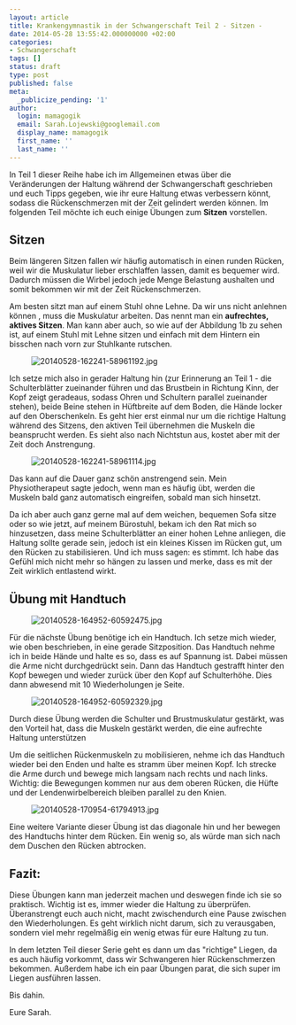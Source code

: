 ```yaml
---
layout: article
title: Krankengymnastik in der Schwangerschaft Teil 2 - Sitzen -
date: 2014-05-28 13:55:42.000000000 +02:00
categories:
- Schwangerschaft
tags: []
status: draft
type: post
published: false
meta:
  _publicize_pending: '1'
author:
  login: mamagogik
  email: Sarah.Lojewski@googlemail.com
  display_name: mamagogik
  first_name: ''
  last_name: ''
---
```

In Teil 1 dieser Reihe habe ich im Allgemeinen etwas über die Veränderungen der Haltung während der Schwangerschaft geschrieben und euch Tipps gegeben, wie ihr eure Haltung etwas verbessern könnt, sodass die Rückenschmerzen mit der Zeit gelindert werden können. Im folgenden Teil möchte ich euch einige Übungen zum <strong>Sitzen</strong> vorstellen.

## Sitzen

Beim längeren Sitzen fallen wir häufig automatisch in einen runden Rücken, weil wir die Muskulatur lieber erschlaffen lassen, damit es bequemer wird. Dadurch müssen die Wirbel jedoch jede Menge Belastung aushalten und somit bekommen wir mit der Zeit Rückenschmerzen.

Am besten sitzt man auf einem Stuhl ohne Lehne. Da wir uns nicht anlehnen können , muss die Muskulatur arbeiten. Das nennt man ein <strong>aufrechtes, aktives Sitzen</strong>. Man kann aber auch, so wie auf der Abbildung 1b zu sehen ist, auf einem Stuhl mit Lehne sitzen und einfach mit dem Hintern ein bisschen nach vorn zur Stuhlkante rutschen.


<figure>
	<img src="{{ site.url }}/images/20140528-162241-58961192.jpg" alt="20140528-162241-58961192.jpg" />
</figure>

Ich setze mich also in gerader Haltung hin (zur Erinnerung an Teil 1 - die Schulterblätter zueinander führen und das Brustbein in Richtung Kinn, der Kopf zeigt geradeaus, sodass Ohren und Schultern parallel zueinander stehen), beide Beine stehen in Hüftbreite auf dem Boden, die Hände locker auf den Oberschenkeln. Es geht hier erst einmal nur um die richtige Haltung während des Sitzens, den aktiven Teil übernehmen die Muskeln die beansprucht werden. Es sieht also nach Nichtstun aus, kostet aber mit der Zeit doch Anstrengung.


<figure>
	<img src="{{ site.url }}/images/20140528-162241-58961114.jpg" alt="20140528-162241-58961114.jpg" />
</figure>


Das kann auf die Dauer ganz schön anstrengend sein. Mein Physiotherapeut sagte jedoch, wenn man es häufig übt, werden die Muskeln bald ganz automatisch eingreifen, sobald man sich hinsetzt.

Da ich aber auch ganz gerne mal auf dem weichen, bequemen Sofa sitze oder so wie jetzt, auf meinem Bürostuhl, bekam ich den Rat mich so hinzusetzen, dass meine Schulterblätter an einer hohen Lehne anliegen, die Haltung sollte gerade sein, jedoch ist ein kleines Kissen im Rücken gut, um den Rücken zu stabilisieren. Und ich muss sagen: es stimmt. Ich habe das Gefühl mich nicht mehr so hängen zu lassen und merke, dass es mit der Zeit wirklich entlastend wirkt.

## Übung mit Handtuch


<figure>
	<img src="{{ site.url }}/images/20140528-164952-60592475.jpg" alt="20140528-164952-60592475.jpg" />
</figure>

Für die nächste Übung benötige ich ein Handtuch. Ich setze mich wieder, wie oben beschrieben, in eine gerade Sitzposition.
Das Handtuch nehme ich in beide Hände und halte es so, dass es auf Spannung ist. Dabei müssen die Arme nicht durchgedrückt sein.
Dann das Handtuch gestrafft hinter den Kopf bewegen und wieder zurück über den Kopf auf Schulterhöhe. Dies dann abwesend mit 10 Wiederholungen je Seite.


<figure>
	<img src="{{ site.url }}/images/20140528-164952-60592329.jpg" alt="20140528-164952-60592329.jpg" />
</figure>


Durch diese Übung werden die Schulter und Brustmuskulatur gestärkt, was den Vorteil hat, dass die Muskeln gestärkt werden, die eine aufrechte Haltung unterstützen

Um die seitlichen Rückenmuskeln zu mobilisieren, nehme ich das Handtuch wieder bei den Enden und halte es stramm über meinen Kopf. Ich strecke die Arme durch und bewege mich langsam nach rechts und nach links. Wichtig: die Bewegungen kommen nur aus dem oberen Rücken, die Hüfte und der Lendenwirbelbereich bleiben parallel zu den Knien.


<figure>
	<img src="{{ site.url }}/images/20140528-170954-61794913.jpg" alt="20140528-170954-61794913.jpg" />
</figure>



Eine weitere Variante dieser Übung ist das diagonale hin und her bewegen des Handtuchs hinter dem Rücken. Ein wenig so, als würde man sich nach dem Duschen den Rücken abtrocken.

## Fazit:
Diese Übungen kann man jederzeit machen und deswegen finde ich sie so praktisch. Wichtig ist es, immer wieder die Haltung zu überprüfen. Überanstrengt euch auch nicht, macht zwischendurch eine Pause zwischen den Wiederholungen. Es geht wirklich nicht darum, sich zu verausgaben, sondern viel mehr regelmäßig ein wenig etwas für eure Haltung zu tun.

In dem letzten Teil dieser Serie geht es dann um das "richtige" Liegen, da es auch häufig vorkommt, dass wir Schwangeren hier Rückenschmerzen bekommen. Außerdem habe ich ein paar Übungen parat, die sich super im Liegen ausführen lassen. 

Bis dahin.

Eure Sarah.

